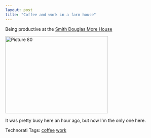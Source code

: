 ```yaml
---
layout: post
title: "Coffee and work in a farm house"
---
```


<p>Being productive at the <a href="http://www.dunnbros.com/storelocator/locate_results.asp?location_id=94" target="_blank">Smith Douglas More House</a></p>
<p><a href="http://kindohm.com/localimages/posts/Coffeeandworkinafarmhouse_B8A6/Picture80.jpg"><img style="border-top-width: 0px; border-left-width: 0px; border-bottom-width: 0px; border-right-width: 0px" height="244" alt="Picture 80" src="http://kindohm.com/localimages/posts/Coffeeandworkinafarmhouse_B8A6/Picture80_thumb.jpg" width="324" border="0" /></a></p>
<p>It was pretty busy here an hour ago, but now I'm the only one here.  </p>
<div class="tags" id="scid:0767317B-992E-4b12-91E0-4F059A8CECA8:3fa32d8f-087e-4be6-8350-4f105d4c5829">Technorati Tags: <a href="http://technorati.com/tags/coffee" target="_blank" rel="tag">coffee</a> <a href="http://technorati.com/tags/work" target="_blank" rel="tag">work</a></div> 
